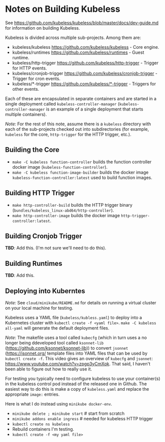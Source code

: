 # Notes on Building Kubeless

See <https://github.com/kubeless/kubeless/blob/master/docs/dev-guide.md> for information on building Kubeless.

Kubeless is divided across multiple sub-projects. Among them are:

- kubeless/kubeless <https://github.com/kubeless/kubeless> - Core engine.
- kubeless/runtimes <https://github.com/kubeless/runtimes> - Guest runtime.
- kubeless/http-trigger <https://github.com/kubeless/http-trigger> - Trigger for HTTP events.
- kubeless/cronjob-trigger <https://github.com/kubeless/cronjob-trigger> - Trigger for cron events.
- kubeless/*-trigger <https://github.com/kubeless/*-trigger> - Triggers for other events.

Each of these are encapsulated in separate containers and are started in a single deployment called `kubeless-controller-manager` (`kubeless-controller-manager` is an example of a single deployment that starts multiple containers).

*Note:* For the rest of this note, assume there is a `kubeless` directory with each of the sub-projects checked out into subdirectories (for example, `kubeless` for the core, `http-trigger` for the HTTP trigger, etc.).

## Building the Core

- `make -C kubeless function-controller` builds the function controller docker image (`kubeless-function-controller`).
- `make -C kubeless function-image-builder` builds the docker image `kubeless-function-controller:latest` used to build function images.

## Building HTTP Trigger

- `make http-controller-build` builds the HTTP trigger binary (`bundles/kubeless_linux-abd64/http-controller`).
- `make http-controller-image` builds the docker image `http-trigger-controller:latest`.

## Building Cronjob Trigger

**TBD**: Add this. (I'm not sure we'll need to do this).

## Building Runtimes

**TBD**: Add this.

## Deploying into Kuberntes

*Note:* See `cloud/minikube/README.md` for details on running a virtual cluster on your local machine for testing.

Kubeless uses a YAML file (`kubeless/kubless.yaml`) to deploy into a Kubernetes cluster with `kubectl create -f <yaml file>`. `make -C kubeless all-yaml` will generate the default deployment files.

*Note*: The makefile uses a tool called `kubecfg` (which in turn uses a no longer being ddeveloped tool called `ksonnet-lib` (<https://github.com/ksonnet/ksonnet-lib>)) to convert `jsonnet` (<https://jsonnet.org/> template files into YAML files that can be used by `kubectl create -f`. This video gives an overview of `kubecfg` and `jsonnet`: <https://www.youtube.com/watch?v=zpgp3yCmXok>. That said, I haven't been able to figure out how to really use it.

For testing you typically need to configure kubeless to use your container(s) in the kubeless control pod instead of the released one in Github. The easiest way to do this is make a copy of `kubeless.yaml` and replace the appropriate `image:` entries.

Here is what I do instead using `minikube docker-env`.

- `minikube delete ; minikube start` # start from scratch
- `minikube addons enable ingress` # needed for kubeless HTTP trigger
- `kubectl create ns kubeless`
- Rebuild containers I'm testing.
- `kubectl create -f <my yaml file>`
